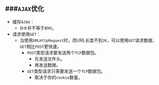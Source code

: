 ###`AJAX`优化
----------
>
- 缓存`AJAX`：
	- `异步`并不等于`即时`。
- 请求使用`GET`：
	- 当使用`XMLHttpRequest`时，而URL长度不到`2K`，可以使用`GET`请求数据，`GET`相比`POST`更快速。
		- `POST`类型请求要发送两个`TCP`数据包。
			- 先发送文件头。
			- 再发送数据。
		- `GET`类型请求只需要发送一个`TCP`数据包。
			- 取决于你的`cookie`数量。
